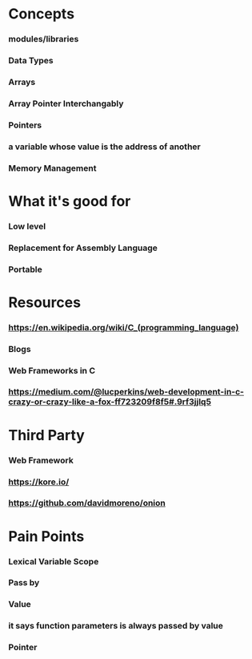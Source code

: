 # Concepts
### modules/libraries

### Data Types

### Arrays

### Array Pointer Interchangably

### Pointers

### a variable whose value is the address of another
### Memory Management

# What it's good for

### Low level
### Replacement for Assembly Language
### Portable

# Resources
### https://en.wikipedia.org/wiki/C_(programming_language)
### Blogs
### Web Frameworks in C
### https://medium.com/@lucperkins/web-development-in-c-crazy-or-crazy-like-a-fox-ff723209f8f5#.9rf3jjlq5
# Third Party
### Web Framework
### https://kore.io/
### https://github.com/davidmoreno/onion
# Pain Points
### Lexical Variable Scope
### Pass by
### Value
### it says function parameters is always passed by value
### Pointer

